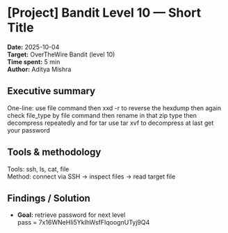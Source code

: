 # [Project] Bandit Level 10 — Short Title
**Date:** 2025-10-04  
**Target:** OverTheWire Bandit (level 10)  
**Time spent:** 5 min  
**Author:** Aditya Mishra

## Executive summary
One-line: use file command then xxd -r to reverse the hexdump then again check file_type by file command then rename in that zip type then decompress repeatedly and for tar use tar xvf to decompress at last get your password


## Tools & methodology
Tools: ssh, ls, cat, file  
Method: connect via SSH → inspect files → read target file

## Findings / Solution
- **Goal:** retrieve password for next level  
 pass = 7x16WNeHIi5YkIhWsfFIqoognUTyj9Q4